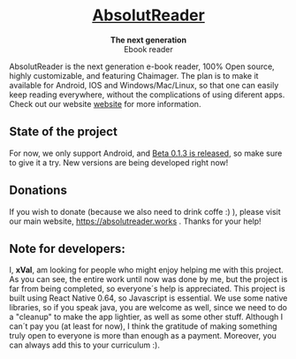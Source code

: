 <h1 align="center">
  <a href="https://absolutreader.works/">
    AbsolutReader
  </a>
</h1>

<p align="center">
  <strong>The next generation</strong><br>
  Ebook reader
</p>

AbsolutReader is the next generation e-book reader, 100% Open source, highly customizable, and featuring Chaimager. 
The plan is to make it available for Android, IOS and Windows/Mac/Linux, so that one can easily keep reading everywhere,
without the complications of using diferent apps. Check out our website 
<a href="https://absolutreader.works/">website</a> for more information.

## State of the project
For now, we only support Android, and <a href="https://github.com/xvalme/AbsolutReader/releases/tag/v0.1.3">Beta 0.1.3 is released</a>, so make sure to give it a try. New versions are being developed right now!


## Donations  
If you wish to donate (because we also need to drink coffe :) ), please visit our main website, https://absolutreader.works . Thanks for your help!

## Note for developers:  
I, **xVal**, am looking for people who might enjoy helping me with this project.
As you can see, the entire work until now was done by me, but the project is far from being completed, so 
everyone´s help is appreciated. This project is built using React Native 0.64, so Javascript is
essential. We use some native libraries, so if you speak java, you are welcome as well, since we need
to do a "cleanup" to make the app lightier, as well as some other stuff.
Although I can´t pay you (at least for now), I think the gratitude of making
something truly open to everyone is more than enough as a payment. Moreover, you can always add this to your curriculum :).
